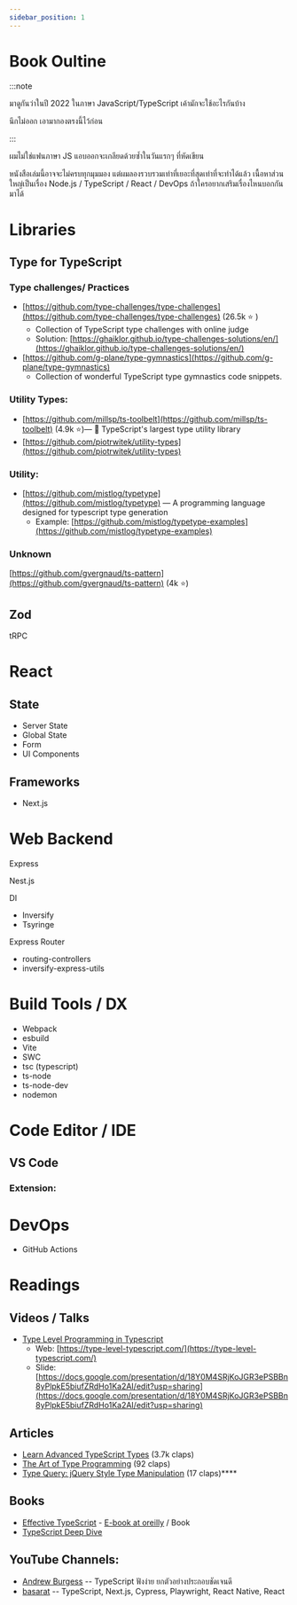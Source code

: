 ```yaml
---
sidebar_position: 1
---
```


# Book Oultine

:::note

มาดูกันว่าในปี 2022 ในภาษา JavaScript/TypeScript เค้ามักจะใช้อะไรกันบ้าง

นึกไม่ออก เอามากองตรงนี้ไว้ก่อน

:::


ผมไม่ใช่แฟนภาษา JS แอบออกจะเกลียดด้วยซ้ำในวันแรกๆ ที่หัดเขียน

หนังสือเล่มนี้อาจจะไม่ครบทุกมุมมอง แต่ผมลองรวบรวมเท่าที่เยอะที่สุดเท่าที่จะทำได้แล้ว เนื้อหาส่วนใหญ่เป็นเรื่อง Node.js / TypeScript / React / DevOps ถ้าใครอยากเสริมเรื่องไหนบอกกันมาได้

# Libraries

## Type for TypeScript

### Type challenges/ Practices

- [https://github.com/type-challenges/type-challenges](https://github.com/type-challenges/type-challenges) (26.5k ⭐️ )
    - Collection of TypeScript type challenges with online judge
    - Solution: [https://ghaiklor.github.io/type-challenges-solutions/en/](https://ghaiklor.github.io/type-challenges-solutions/en/)
- [https://github.com/g-plane/type-gymnastics](https://github.com/g-plane/type-gymnastics)
    - Collection of wonderful TypeScript type gymnastics code snippets.

### Utility Types:

- [https://github.com/millsp/ts-toolbelt](https://github.com/millsp/ts-toolbelt) (4.9k ⭐️)— 👷 TypeScript's largest type utility library
- [https://github.com/piotrwitek/utility-types](https://github.com/piotrwitek/utility-types)

### Utility:

- [https://github.com/mistlog/typetype](https://github.com/mistlog/typetype) — A programming language designed for typescript type generation
    - Example: [https://github.com/mistlog/typetype-examples](https://github.com/mistlog/typetype-examples)

### Unknown

[https://github.com/gvergnaud/ts-pattern](https://github.com/gvergnaud/ts-pattern) (4k ⭐️)

## Zod

tRPC

# React

## State

- Server State
- Global State
- Form
- UI Components

## Frameworks

- Next.js

# Web Backend

Express

Nest.js

DI

- Inversify
- Tsyringe

Express Router

- routing-controllers
- inversify-express-utils

# Build Tools / DX

- Webpack
- esbuild
- Vite
- SWC
- tsc (typescript)
- ts-node
- ts-node-dev
- nodemon

# Code Editor / IDE

## VS Code

### Extension:

# DevOps

- GitHub Actions

# Readings

## Videos / Talks

- [Type Level Programming in Typescript](https://www.youtube.com/watch?reload=9&v=vGVvJuazs84)
    - Web: [https://type-level-typescript.com/](https://type-level-typescript.com/)
    - Slide: [https://docs.google.com/presentation/d/18Y0M4SRjKoJGR3ePSBBn8yPlpkE5biufZRdHo1Ka2AI/edit?usp=sharing](https://docs.google.com/presentation/d/18Y0M4SRjKoJGR3ePSBBn8yPlpkE5biufZRdHo1Ka2AI/edit?usp=sharing)

## Articles

- [Learn Advanced TypeScript Types](https://medium.com/free-code-camp/typescript-curry-ramda-types-f747e99744ab) (3.7k claps)
- [The Art of Type Programming](https://mistlog.medium.com/the-art-of-type-programming-cfd933bdfff7) (92 claps)
- [Type Query: jQuery Style Type Manipulation](https://mistlog.medium.com/type-query-jquery-style-type-manipulation-497ce26d93f) (17 claps)****

## Books

- [Effective TypeScript](https://effectivetypescript.com/) - [E-book at oreilly](https://learning.oreilly.com/library/view/effective-typescript/9781492053736/) / Book
- [TypeScript Deep Dive](https://basarat.gitbook.io/typescript/)

## YouTube Channels:
- [Andrew Burgess](https://www.youtube.com/c/andrew8088) -- TypeScript ฟังง่าย ยกตัวอย่างประกอบชัดเจนดี
- [basarat](https://www.youtube.com/@basarat) -- TypeScript, Next.js, Cypress, Playwright, React Native, React
